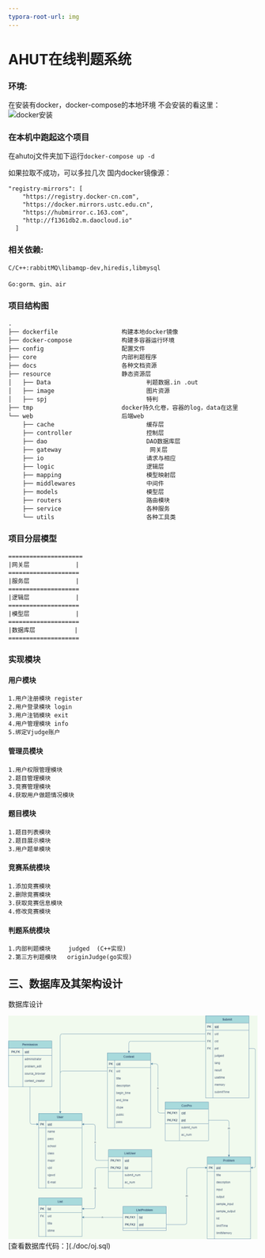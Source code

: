 ```yaml
---
typora-root-url: img
---
```


# AHUT在线判题系统
### 环境:

在安装有docker，docker-compose的本地环境
不会安装的看这里：![docker安装](https://blog.csdn.net/aaahuahua/article/details/122403354)

### 在本机中跑起这个项目

在ahutoj文件夹加下运行`docker-compose up -d`

如果拉取不成功，可以多拉几次
国内docker镜像源：
```
"registry-mirrors": [
    "https://registry.docker-cn.com",
    "https://docker.mirrors.ustc.edu.cn",
    "https://hubmirror.c.163.com",
    "http://f1361db2.m.daocloud.io"
  ]
```

### 相关依赖:

    C/C++:rabbitMQ\libamqp-dev,hiredis,libmysql

    Go:gorm、gin、air

### 项目结构图
    .
    ├── dockerfile                  构建本地docker镜像
    ├── docker-compose              构建多容器运行环境
    ├── config                      配置文件
    ├── core                        内部判题程序
    ├── docs                        各种文档资源
    ├── resource                    静态资源层
    │   ├── Data                           判题数据.in .out
    │   ├── image                          图片资源
    │   ├── spj                            特判
    ├── tmp                         docker持久化卷，容器的log，data在这里
    └── web                         后端web
        ├── cache                          缓存层
        ├── controller                     控制层
        ├── dao                            DAO数据库层
        ├── gateway                         网关层
        ├── io                             请求与相应
        ├── logic                          逻辑层
        ├── mapping                        模型映射层
        ├── middlewares                    中间件
        ├── models                         模型层
        ├── routers                        路由模块
        ├── service                        各种服务
        └── utils                          各种工具类
### 项目分层模型
    =====================
    |网关层             |
    ====================
    |服务层             |
    ====================
    |逻辑层             |
    ====================
    |模型层             |
    ====================
    |数据库层           |
    ====================
### 实现模块

#### 用户模块
    1.用户注册模块 register
    2.用户登录模块 login
    3.用户注销模块 exit
    4.用户管理模块 info
    5.绑定Vjudge账户
#### 管理员模块

    1.用户权限管理模块 
    2.题目管理模块
    3.竞赛管理模块
    4.获取用户做题情况模块
#### 题目模块
    1.题目列表模块
    2.题目展示模块
    3.用户题单模块
#### 竞赛系统模块
    1.添加竞赛模块
    2.删除竞赛模块
    3.获取竞赛信息模块
    4.修改竞赛模块
#### 判题系统模块
    1.内部判题模块     judged  (C++实现)
    2.第三方判题模块   originJudge(go实现)
## 三、数据库及其架构设计

数据库设计

<img src="./docs/img/sql.png" alt="sql" style="zoom: 80%;" />
[查看数据库代码：](./doc/oj.sql)